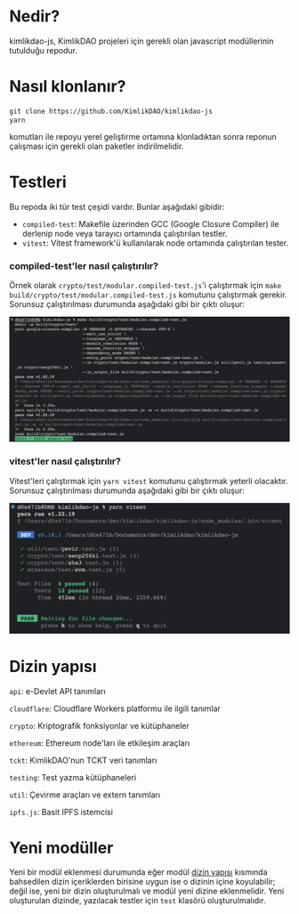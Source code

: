 # Nedir?
kimlikdao-js, KimlikDAO projeleri için gerekli olan javascript modüllerinin tutulduğu repodur.

# Nasıl klonlanır?

```shell 
git clone https://github.com/KimlikDAO/kimlikdao-js
yarn
``` 
komutları ile repoyu yerel geliştirme ortamına klonladıktan sonra reponun çalışması için gerekli olan paketler indirilmelidir.

# Testleri

Bu repoda iki tür test çeşidi vardır. Bunlar aşağıdaki gibidir:
* `compiled-test`: Makefile üzerinden GCC (Google Closure Compiler) ile derlenip node veya tarayıcı ortamında çalıştırılan testler.
* `vitest`: Vitest framework'ü kullanılarak node ortamında çalıştırılan tester.

### compiled-test'ler nasıl çalıştırılır?

Örnek olarak `crypto/test/modular.compiled-test.js`'i çalıştırmak için `make build/crypto/test/modular.compiled-test.js` komutunu çalıştırmak gerekir. Sorunsuz çalıştırılması durumunda aşağıdaki gibi bir çıktı oluşur:

![](.github/img/modular.compiled-test.js_ornek_cikti.png "Örnek modular.compiled-test.js çıktısı")

### vitest'ler nasıl çalıştırılır?

Vitest'leri çalıştırmak için `yarn vitest` komutunu çalıştırmak yeterli olacaktır. Sorunsuz çalıştırılması durumunda aşağıdaki gibi bir çıktı oluşur:

![](.github/img/vitest_ornek_cikti.png "Örnek vitest çıktısı")
 
# Dizin yapısı

`api`: e-Devlet API tanımları

`cloudflare`: Cloudflare Workers platformu ile ilgili tanımlar

`crypto`: Kriptografik fonksiyonlar ve kütüphaneler

`ethereum`: Ethereum node'ları ile etkileşim araçları

`tckt`: KimlikDAO'nun TCKT veri tanımları

`testing`: Test yazma kütüphaneleri

`util`: Çevirme araçları ve extern tanımları

`ipfs.js`: Basit IPFS istemcisi

# Yeni modüller

Yeni bir modül eklenmesi durumunda eğer modül [dizin yapısı](#Dizin-yapısı) kısmında bahsedilen dizin içeriklerden birisine uygun ise o dizinin içine koyulabilir; değil ise, yeni bir dizin oluşturulmalı ve modül yeni dizine eklenmelidir. Yeni oluşturulan dizinde, yazılacak testler için ```test``` klasörü oluşturulmalıdır.
